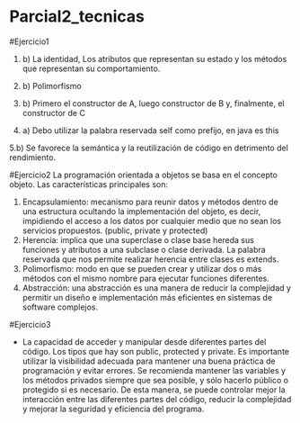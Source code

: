 # Parcial2_tecnicas

#Ejercicio1

1. b) La identidad, Los atributos que representan su estado y los métodos que representan su comportamiento.

2. b) Polimorfismo

3. b) Primero el constructor de A, luego constructor de B y, finalmente, el constructor de C

4. a) Debo utilizar la palabra reservada self como prefijo, en java es this

5.b) Se favorece la semántica y la reutilización de código en detrimento del rendimiento.

#Ejercicio2
La programación orientada a objetos se basa en el concepto objeto. Las características principales son:

1. Encapsulamiento:  mecanismo para reunir datos y métodos dentro de una estructura ocultando la implementación del objeto, es decir, impidiendo el acceso a los datos por cualquier medio que no sean los servicios propuestos. (public, private y protected)
2. Herencia: implica que una superclase o clase base hereda sus funciones y atributos a una subclase o clase derivada. La palabra reservada que nos permite realizar herencia entre clases es extends.
3. Polimorfismo: modo en que se pueden crear y utilizar dos o más métodos con el mismo nombre para ejecutar funciones diferentes.  
4. Abstracción: una abstracción es una manera de reducir la complejidad y permitir un diseño e implementación más eficientes en sistemas de software complejos.

#Ejercicio3 
* La capacidad de acceder y manipular desde diferentes partes del código. Los tipos que hay son public, protected y private. 
Es importante utilizar la visibilidad adecuada para mantener una buena práctica de programación y evitar errores. Se recomienda mantener las variables y los métodos privados siempre que sea posible, y sólo hacerlo público o protegido si es necesario. De esta manera, se puede controlar mejor la interacción entre las diferentes partes del código, reducir la complejidad y mejorar la seguridad y eficiencia del programa. 
